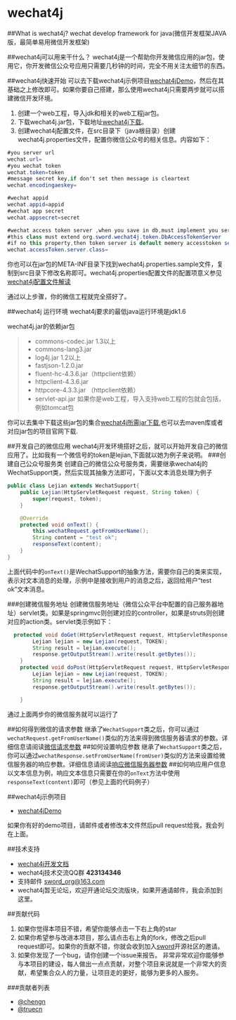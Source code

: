﻿wechat4j
========

##What is wechat4j?
wechat develop framework for java(微信开发框架JAVA版，最简单易用微信开发框架)

##wechat4j可以用来干什么？
  wechat4j是一个帮助你开发微信应用的jar包，使用它，你开发微信公众号应用只需要几秒钟的时间，完全不用关注太细节的东西。

##wechat4j快速开始
   可以去下载wechat4j示例项目[wechat4jDemo](https://github.com/repoproject/wechat4jDemo)，然后在其基础之上修改即可。如果你要自己搭建，那么使用wechat4j只需要两步就可以搭建微信开发环境。 
 1. 创建一个web工程，导入jdk和相关的web工程jar包。 
 2. 下载wechat4j.jar包，下载地址[wechat4j下载](https://github.com/sword-org/wechat4j/releases)。 
 3. 创建wechat4j配置文件，在src目录下（java根目录）创建wechat4j.properties文件，配置你微信公众号的相关信息。内容如下：
```java
#you server url
wechat.url=
#you wechat token
wechat.token=token
#message secret key,if don't set then message is cleartext
wechat.encodingaeskey=

#wechat appid
wechat.appid=appid
#wechat app secret
wechat.appsecret=secret

#wechat access token server ,when you save in db,must implement you server class
#this class must extend org.sword.wechat4j.token.DbAccessTokenServer
#if no this property,then token server is default memery accesstoken server()
wechat.accessToken.server.class=
```
你也可以在jar包的META-INF目录下找到wechat4j.properties.sample文件，复制到src目录下修改名称即可。wechat4j.properties配置文件的配置项意义参见[wechat4j配置文件解读](https://github.com/sword-org/wechat4j/wiki/wechat4j%E9%85%8D%E7%BD%AE%E6%96%87%E4%BB%B6%E8%A7%A3%E8%AF%BB)

通过以上步骤，你的微信工程就完全搭好了。

##wechat4j 运行环境
 wechat4j要求的最低java运行环境是jdk1.6  

 wechat4j.jar的依赖jar包
> * commons-codec.jar  1.3以上
> * commons-lang3.jar
> * log4j.jar 1.2以上
> * fastjson-1.2.0.jar
> * fluent-hc-4.3.6.jar（httpclient依赖）
> * httpclient-4.3.6.jar
> * httpcore-4.3.3.jar （httpclient依赖）
> * servlet-api.jar  如果你是web工程，导入支持web工程的包就会包括，例如tomcat包

你可以去集中下载这些jar包的集合[wechat4j所需jar下载](http://files.cnblogs.com/chengn/wechat4j-lib.rar),也可以去maven库或者对应jar包的项目官网下载.

##开发自己的微信应用
 wechat4j开发环境搭好之后，就可以开始开发自己的微信应用了。比如我有一个微信号的token是lejian,下面就以她为例子来说明。
###创建自己公众号服务类
创建自己的微信公众号服务类，需要继承wechat4j的WechatSupport类，然后实现其抽象方法即可，下面以文本消息处理为例子
```java
public class Lejian extends WechatSupport{
	public Lejian(HttpServletRequest request, String token) {
		super(request, token);
	}

	@Override
	protected void onText() {
		this.wechatRequest.getFromUserName();
		String content = "test ok";
		responseText(content);
	}
}
```
上面代码中的``onText()``是WechatSupport的抽象方法，需要你自己的类来实现，表示对文本消息的处理，示例中是接收到用户的消息之后，返回给用户“test ok”文本消息。
   
###创建微信服务地址
创建微信服务地址（微信公众平台中配置的自己服务器地址）servlet类。如果是springmvc则创建对应的controller，如果是struts则创建对应的action类。servlet类示例如下：
```java
  protected void doGet(HttpServletRequest request, HttpServletResponse response) throws ServletException, IOException {
		Lejian lejian = new Lejian(request, TOKEN);
		String result = lejian.execute();
		response.getOutputStream().write(result.getBytes());
	}
	protected void doPost(HttpServletRequest request, HttpServletResponse response) throws ServletException, IOException {
		Lejian lejian = new Lejian(request, TOKEN);
		String result = lejian.execute();
		response.getOutputStream().write(result.getBytes());

	}
```
通过上面两步你的微信服务就可以运行了

##如何得到微信的请求参数
继承了``WechatSupport``类之后，你可以通过``wechatRequest.getFromUserName()``类似的方法来得到微信服务器请求的参数。详细信息请阅读[微信请求参数](https://github.com/sword-org/wechat4j/wiki/%E5%BE%97%E5%88%B0%E5%BE%AE%E4%BF%A1%E8%AF%B7%E6%B1%82%E5%8F%82%E6%95%B0)
##如何设置响应参数
继承了``WechatSupport``类之后，你可以通过``wechatResponse.setFromUserName(fromUser)``类似的方法来设置给微信服务器的响应参数。详细信息请阅读[响应微信服务器参数](https://github.com/sword-org/wechat4j/wiki/%E8%AE%BE%E7%BD%AE%E5%93%8D%E5%BA%94%E5%BE%AE%E4%BF%A1%E5%8F%82%E6%95%B0)
##如何响应用户信息
以文本信息为例，响应文本信息只需要在你的``onText``方法中使用``responseText(content)``即可（参见上面的代码例子）

##wechat4j示例项目
* [wechat4jDemo](https://github.com/repoproject/wechat4jDemo)

如果你有好的demo项目，请邮件或者修改本文件然后pull request给我，我会列在上面。

##技术支持
* [wechat4j开发文档](https://github.com/sword-org/wechat4j/wiki) 
* wechat4j技术交流QQ群  **423134346**
* 支持邮件 sword_org@163.com
* wechat4j暂无论坛，欢迎开通论坛交流版块，如果开通请邮件，我会添加到这里。


##贡献代码

1. 如果你觉得本项目不错，希望你能够点击一下右上角的star
2. 如果你希望参与改进本项目，那么请点击右上角的fork，修改之后pull request即可。如果你的贡献不错，你就会收到加入[sword](https://github.com/sword-org)开源社区的邀请。
3. 如果你发现了一个bug，请你创建一个issue来报告。
非常非常欢迎你能够参与本项目的建设，每人做出一点点贡献，对整个项目来说就是一个非常大的贡献，希望集合众人的力量，让项目走的更好，能够为更多的人服务。

###贡献者列表
* [@chengn](https://github.com/chengn)
* [@truecn](https://github.com/truecn)















